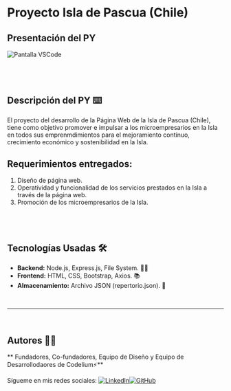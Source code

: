 # Proyecto Isla de Pascua (Chile)

## Presentación del PY

![Pantalla VSCode](./)

## <br/>

## Descripción del PY ⌨️

El proyecto del desarrollo de la Página Web de la Isla de Pascua (Chile), tiene como objetivo promover e impulsar a los microempresarios en la Isla en todos sus emprenmdimientos
para el mejoramiento contínuo, crecimiento económico y sostenibilidad en la Isla.

## Requerimientos entregados:

1. Diseño de página web.
2. Operatividad y funcionalidad de los servicios prestados en la Isla a través de la página web.
3. Promoción de los microempresarios de la Isla.

## <br/>

## Tecnologías Usadas 🛠️

- **Backend:** Node.js, Express.js, File System. 🧑‍💻
- **Frontend:** HTML, CSS, Bootstrap, Axios. 📚
- **Almacenamiento:** Archivo JSON (repertorio.json). 🫙

<br/>

---

<br>

## Autores 👨‍💻

** Fundadores, Co-fundadores, Equipo de Diseño y Equipo de Desarrollodaores de Codelium⚡**

Sígueme en mis redes sociales: [![LinkedIn](https://img.shields.io/badge/LinkedIn-%230077B5.svg?logo=linkedin&logoColor=white)](https://www.linkedin.com/in/luisfernandosanchezflorez)[![GitHub](https://img.shields.io/badge/GitHub-black?logo=github)](https://github.com/luisfersan)
<br>
